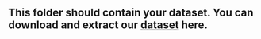 ## This folder should contain your dataset. You can download and extract our [dataset](http://bit.ly/2G5iTfY) here.